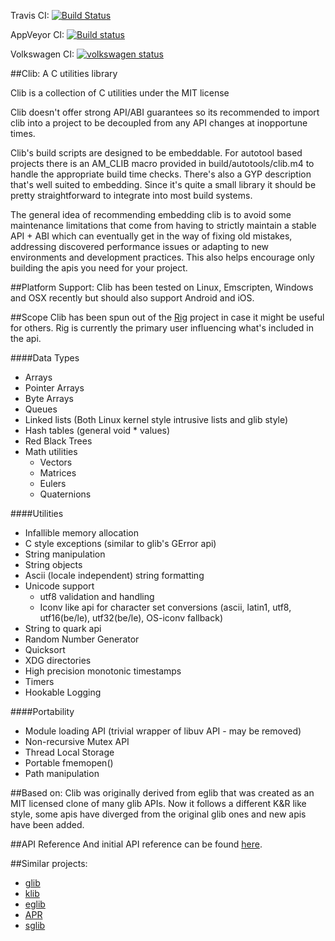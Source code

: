 Travis CI: [![Build Status](https://travis-ci.org/rig-project/clib.svg?branch=master)](https://travis-ci.org/rig-project/clib)

AppVeyor CI: [![Build status](https://ci.appveyor.com/api/projects/status/nw3j2yvvlkfuwc78/branch/master?svg=true)](https://ci.appveyor.com/project/rib/clib/branch/master)

Volkswagen CI: [![volkswagen status](https://auchenberg.github.io/volkswagen/volkswargen_ci.svg?v=1)](https://github.com/auchenberg/volkswagen)

##Clib: A C utilities library

Clib is a collection of C utilities under the MIT license

Clib doesn't offer strong API/ABI guarantees so its recommended to
import clib into a project to be decoupled from any API changes at
inopportune times.

Clib's build scripts are designed to be embeddable. For autotool based
projects there is an AM_CLIB macro provided in build/autotools/clib.m4
to handle the appropriate build time checks.  There's also a GYP
description that's well suited to embedding.  Since it's quite a small
library it should be pretty straightforward to integrate into most
build systems.

The general idea of recommending embedding clib is to avoid some
maintenance limitations that come from having to strictly maintain a
stable API + ABI which can eventually get in the way of fixing old
mistakes, addressing discovered performance issues or adapting to new
environments and development practices.  This also helps encourage
only building the apis you need for your project.

##Platform Support:
Clib has been tested on Linux, Emscripten, Windows and OSX recently
but should also support Android and iOS.

##Scope
Clib has been spun out of the
[Rig](https://github.com/rig-project/rig) project in case it might be
useful for others. Rig is currently the primary user influencing
what's included in the api.

####Data Types
* Arrays
* Pointer Arrays
* Byte Arrays
* Queues
* Linked lists (Both Linux kernel style intrusive lists and glib style)
* Hash tables (general void * values)
* Red Black Trees
* Math utilities
  * Vectors
  * Matrices
  * Eulers
  * Quaternions

####Utilities
* Infallible memory allocation
* C style exceptions (similar to glib's GError api)
* String manipulation
* String objects
* Ascii (locale independent) string formatting
* Unicode support
  * utf8 validation and handling
  * Iconv like api for character set conversions (ascii, latin1, utf8, utf16(be/le), utf32(be/le), OS-iconv fallback)
* String to quark api
* Random Number Generator
* Quicksort
* XDG directories
* High precision monotonic timestamps
* Timers
* Hookable Logging

####Portability
* Module loading API (trivial wrapper of libuv API - may be removed)
* Non-recursive Mutex API
* Thread Local Storage
* Portable fmemopen()
* Path manipulation

##Based on:
Clib was originally derived from eglib that was created as an MIT
licensed clone of many glib APIs. Now it follows a different K&R like
style, some apis have diverged from the original glib ones and new
apis have been added.

##API Reference
And initial API reference can be found [here](http://rig-project.github.io/clib/index.html).

##Similar projects:
* [glib](https://developer.gnome.org/glib/stable/)
* [klib](https://github.com/attractivechaos/klib)
* [eglib](https://github.com/mono/mono/tree/master/eglib)
* [APR](https://apr.apache.org/)
* [sglib](http://sglib.sourceforge.net/)
